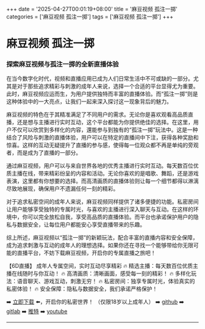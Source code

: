 +++
date = '2025-04-27T00:01:19+08:00'
title = '麻豆视频 孤注一掷'
categories = ['麻豆视频 孤注一掷']
tags = ['麻豆视频 孤注一掷']
+++

# 麻豆视频 孤注一掷

### 探索麻豆视频与孤注一掷的全新直播体验

在当今数字化时代，视频和直播应用已成为人们日常生活中不可或缺的一部分。尤其是对于那些追求精彩与刺激的成年人来说，选择一个合适的平台显得尤为重要。此时，麻豆视频应运而生，为用户提供独特而丰富的直播体验。而“孤注一掷”则是这种体验中的一大亮点，让我们一起来深入探讨这一现象背后的魅力。

麻豆视频的特色在于其精准满足了不同用户的需求。无论你是喜欢观看高品质直播，还是想与主播进行实时互动，这个平台都能为你提供绝佳的选择。在这里，用户不仅可以欣赏到多样化的内容，還能参与到独有的“孤注一掷”玩法中。这是一种结合了风险与刺激的直播体验，用户可以在特定的直播间中下注，获得各种奖励和惊喜。这样的互动无疑提升了直播的参与感，使得每一位观众都不再是单纯的旁观者，而是成为了直播的一部分。

通过麻豆视频，用户可以与来自世界各地的优秀主播进行实时互动。每天数百位优质主播在线，带来精彩纷呈的内容和活动。无论你喜欢的是唱歌、舞蹈，还是游戏表演，这里都有你想要的选择。而高清画质的直播体验则让每一个细节都得以淋漓尽致地展现，确保用户不遗漏任何一刻的精彩。

对于追求私密空间的成年人来说，麻豆视频同样提供了诸多便捷的功能。私密房间让用户能够享受独特的专属时光，与喜欢的主播进行深入聊天与互动。在这样的环境中，你可以完全放松自我，享受高品质的直播体验。而平台也承诺保护用户的隐私与数据安全，让每位用户都能安心享受直播带来的乐趣。

综上所述，麻豆视频以“孤注一掷”的新颖玩法，配合丰富的直播内容和安全保障，成为追求刺激与互动的成年人的理想选择。如果你还在寻找一个能够带给你无限可能的直播平台，不妨下载麻豆视频，开启你的专属直播之旅吧！

【6D直播】
成年人专属空间，实时互动尽享精彩
🔥 精选主播：每天数百位优质主播在线随时与你互动！
🔥 高清画质：清晰画面，感受每一刻的精彩！
🔥 多样化玩法：语音聊天、游戏互动，刺激无穷！
🔥 私密房间：独享专属时光，体验真实的私密体验！
🔥 安全保障：隐私与数据安全，我们承诺严格保护！

➡️ [立即下载](https://down123.s3.ap-east-1.amazonaws.com/down/down.html?channelCode=blog) ⬅️，开启你的私密世界！
（仅限18岁以上成年人）
➡️ [github](https://aldult-live.github.io/)
➡️ [gitlab](https://seo-09598d.gitlab.io/)
➡️ [推特](https://x.com/wegame33)
➡️ [youtube](https://www.youtube.com/@6Dlive)

---
